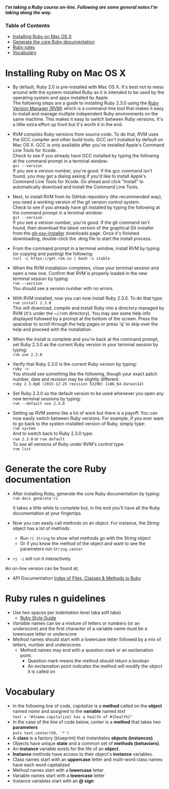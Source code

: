 ##### I'm taking a Ruby course on-line. Following are some general notes I'm taking along the way.

### Table of Contents
* [Installing Ruby on Mac OS X](#installing-ruby-on-mac-os-x)
* [Generate the core Ruby documentation](#generate-the-core-ruby-documentation)
* [Ruby rules](#ruby-rules-n-guidelines)
* [Vocabulary](#vocabulary)

# Installing Ruby on Mac OS X
* By default, Ruby 2.0 is pre-installed with Mac OS X.  It's best not to mess around with the system-installed Ruby as it is intended
 to be used by the operating system and apps installed by Apple.  
   The following steps are a guide to installing Ruby 2.3.0 using the [Ruby Version Manager (RVM)](https://rvm.io) which is a
 command-line tool that makes it easy to install and manage multiple independent Ruby environments on the same machine.  This makes
 it easy to switch between Ruby versions.  It's a little extra effort up front but it's worth it in the end.   
 
* RVM compiles Ruby versions from source code.  To do that, RVM uses the GCC compiler and other build tools.  GCC isn't installed by 
 default on Mac OS X.  GCC is only available after you've installed Apple's Command Line Tools for Xcode.  
   Check to see if you already have GCC installed by typing the following at the command prompt in a terminal window:   
   ```gcc --version```  
   If you see a version number, you're good.  If the gcc command isn't found, you may get a dialog asking if you'd like to install 
 Apple's Command Line Tools for Xcode.  Go ahead and click "Install" to automatically download and install the Command Line Tools.  

* Next, to install RVM from its GitHub repository (the recommended way), you need a working version of the git version control system.  
   Check to see if you already have git installed by typing the following at the command prompt in a terminal window:  
    ```git --version```   
    If you see a version number, you're good.  If the git command isn't found, then download the latest version of the graphical Git
 installer from the [git-osx-installer](https://code.google.com/archive/p/git-osx-installer/downloads) downloads page.  Once it's finished
 downloading, double-click the .dmg file to start the install process.  

* From the command prompt in a terminal window, install RVM by typing (or copying and pasting) the following:   
 ```curl -L https://get.rvm.io | bash -s stable```  

* When the RVM installation completes, close your terminal session and open a new one.  Confirm that RVM is properly loaded in the 
 new terminal session by typing:  
 ```rvm --version```  
    You should see a version number with no errors.    

* With RVM installed, now you can now install Ruby 2.3.0.  To do that type:  
  ```rvm install 2.3.0```  
   This will download, compile and install Ruby into a directory managed by RVM (it's under the ~/.rvm directory).  You may see some help
 info displayed followed by a prompt at the bottom of the screen.  Press the spacebar to scroll through the help pages or press 'q' to skip
 over the help and proceed with the installation.    

* When the install is complete and you're back at the command prompt, set Ruby 2.3.0 as the current Ruby version in your terminal session
 by typing:  
 ```rvm use 2.3.0```  

* Verify that Ruby 2.3.0 is the current Ruby version by typing:  
  ```ruby -v```  
    You should see something like the following, though your exact patch number, date and revision may be slightly different:   
    ```ruby 2.3.0p0 (2015-12-25 revision 53290) [x86_64-darwin14]```  

* Set Ruby 2.3.0 as the default version to be used whenever you open any new terminal sessions by typing:   
  ```rvm --default use 2.3.0```  

* Setting up RVM seems like a lot of work but there is a payoff.  You can now easily switch between Ruby versions.  For example, if you 
 ever want to go back to the system-installed version of Ruby, simply type:   
 ```rvm system```  
    And to switch back to Ruby 2.3.0 type:  
    ```rvm 2.3.0``` or ```rvm default```  
    To see all versions of Ruby under RVM's control type:  
    ```rvm list```  

# Generate the core Ruby documentation
* After installing Ruby, generate the core Ruby documentation by typing:    
 ```rvm docs generate-ri```
 
    It takes a little while to complete but, in the end you'll have all the Ruby documentation at your fingertips  
* Now you can easily call methods on an object.  For instance, the *String* object has a lot of methods
    * Run ```ri String``` to show what methods go with the String object 
    * Or if you know the method of the object and want to see the parameters run ```String.center```
* ```ri -i``` will run it interactively
   
An on-line version can be found at;
* API Documentation [Index of Files, Classes & Methods in Ruby](http://ruby-doc.org/core-2.3.1/)

# Ruby rules n guidelines
* Use two spaces per indentation level (aka soft tabs)
    * [Ruby Style Guide](https://github.com/bbatsov/ruby-style-guide)
* _Variable_ names can be a mixture of letters or numbers (or an underscore) and the first character of a variable name 
must be a lowercase letter or underscore
* _Method_ names should start with a lowercase letter followed by a mix of letters, number and underscores    
  * Method names may end with a question mark or an exclamation point.    
     * Question mark means the method _should_ return a boolean       
     * An exclamation point indicates the method will modify the object it is called on

# Vocabulary
* In the following line of code, _capitalize_ is a **method** called on the **object** named _name_ and assigned to
the **variable** named _text_    
  ```text = "#{name.capitalize} has a health of #{health}"```
* In the case of the line of code below, _center_ is a **method** that takes two **parameters**    
  ```puts text.center(50, '*')```
* A **class** is a factory (blueprint) that instantiates **objects (instances)**. 
* Objects have unique **state** and a common set of **methods (behaviors)**.
* An **instance** variable exists for the life of an **object**.
* **Instance** methods have access to their object's **instance** variables.
* Class names start with an **uppercase** letter and multi-word class names have each word capitalized 
* Method names start with a **lowercase** letter    
* Variable names start with a **lowercase** letter    
* Instance variables start with an **@ sign**
